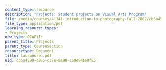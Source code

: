 ```yaml
---
content_type: resource
description: 'Projects: Student projects on Visual Arts Program'
file: /media/courses/4-341-introduction-to-photography-fall-2002/cb5a4599c966c37e0e90c59e941e0f25_lauranoren.pdf
file_type: application/pdf
learning_resource_types:
- Projects
ocw_type: OCWFile
parent_title: Projects
parent_type: CourseSection
resourcetype: Document
title: lauranoren.pdf
uid: cb5a4599-c966-c37e-0e90-c59e941e0f25
---
```

